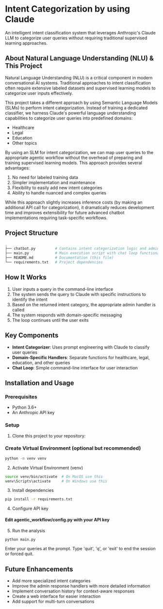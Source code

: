 # Intent Categorization by using Claude

An intelligent intent classification system that leverages Anthropic's Claude LLM to categorize user queries without requiring traditional supervised learning approaches.

## About Natural Language Understanding (NLU) & This Project

Natural Language Understanding (NLU) is a critical component in modern conversational AI systems. Traditional approaches to intent classification often require extensive labeled datasets and supervised learning models to categorize user inputs effectively.

This project takes a different approach by using Semantic Language Models (SLMs) to perform intent categorization. Instead of training a dedicated classifier, we harness Claude's powerful language understanding capabilities to categorize user queries into predefined domains:
- Healthcare
- Legal
- Education
- Other topics

By using an SLM for intent categorization, we can map user queries to the appropriate agentic workflow without the overhead of preparing and training supervised learning models. This approach provides several advantages:

1. No need for labeled training data
2. Simpler implementation and maintenance
3. Flexibility to easily add new intent categories
4. Ability to handle nuanced and complex queries

While this approach slightly increases inference costs (by making an additional API call for categorization), it dramatically reduces development time and improves extensibility for future advanced chatbot implementations requiring task-specific workflows.

## Project Structure

```bash
.
├── chatbot.py         # Contains intent categorization logic and admin response functions
├── main.py            # Main execution script with chat loop functionality
├── README.md          # Documentation (this file)
└── requirements.txt   # Project dependencies
```

## How It Works

1. User inputs a query in the command-line interface
2. The system sends the query to Claude with specific instructions to identify the intent
3. Based on the returned intent category, the appropriate admin handler is called
4. The system responds with domain-specific messaging
5. The loop continues until the user exits

## Key Components

- **Intent Categorizer**: Uses prompt engineering with Claude to classify user queries
- **Domain-Specific Handlers**: Separate functions for healthcare, legal, education, and other queries
- **Chat Loop**: Simple command-line interface for user interaction

## Installation and Usage

### Prerequisites
- Python 3.6+
- An Anthropic API key

### Setup

1. Clone this project to your repository:

### Create Virtual Environment (optional but recommended)

```bash
python -m venv venv
```

2. Activate Virtual Environment (venv)
   
```bash
source venv/bin/activate  # On MacOS use this
venv\Scripts\activate     # On Windows use this 
```

3. Install dependencies
```bash
pip install -r requirements.txt
```


4. Configure API key
#### Edit agentic_workflow/config.py with your API key

5. Run the analysis

```bash
python main.py
```

Enter your queries at the prompt. Type 'quit', 'q', or 'exit' to end the session or forced quit.

## Future Enhancements

- Add more specialized intent categories
- Improve the admin response handlers with more detailed information
- Implement conversation history for context-aware responses
- Create a web interface for easier interaction
- Add support for multi-turn conversations
